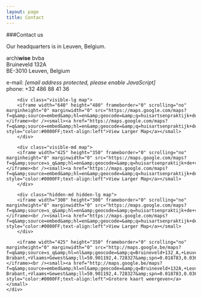 ```yaml
---
layout: page
title: Contact
---
```




###Contact us


<div class="row">
	<div class="col-md-6">
		<p>
			Our headquarters is in Leuven, Belgium. 
		</p>
		<p>
			<span class="archiwise">archi<b>wise</b></span> bvba<br>
			Bruineveld 132A<br>
			BE-3010 Leuven, Belgium
		</p>
		<p>
			e-mail: 
			<script TYPE="text/javascript">
			<!-- 
			addd=('in' + 'fo@' + 'archi' + 'wise.com')
			document.write('<A href="mailto:' + addd + '">' + addd + '</a>')
			//-->
			</script>
			<NOSCRIPT>
				<em> [email address protected, please enable JavaScript] </em>
			</NOSCRIPT><br>
			phone: +32 486 88 41 36
		</p>
	</div>
	<div class="col-md-6">
		
		<div class="visible-lg map">
		<iframe width="640" height="480" frameborder="0" scrolling="no" marginheight="0" marginwidth="0" src="https://maps.google.com/maps?f=q&amp;source=embed&amp;hl=en&amp;geocode=&amp;q=huisartsenpraktijk+de+vaart,+mechelen&amp;aq=&amp;sll=52.223684,5.154621&amp;sspn=0.008255,0.018947&amp;ie=UTF8&amp;hq=huisartsenpraktijk+de+vaart,&amp;hnear=Mechelen,+Antwerp,+Flanders,+Belgium&amp;t=m&amp;cid=15973100992039450812&amp;ll=51.02647,4.473238&amp;spn=0.012956,0.027466&amp;z=15&amp;iwloc=A&amp;output=embed"></iframe><br /><small><a href="https://maps.google.com/maps?f=q&amp;source=embed&amp;hl=en&amp;geocode=&amp;q=huisartsenpraktijk+de+vaart,+mechelen&amp;aq=&amp;sll=52.223684,5.154621&amp;sspn=0.008255,0.018947&amp;ie=UTF8&amp;hq=huisartsenpraktijk+de+vaart,&amp;hnear=Mechelen,+Antwerp,+Flanders,+Belgium&amp;t=m&amp;cid=15973100992039450812&amp;ll=51.02647,4.473238&amp;spn=0.012956,0.027466&amp;z=15&amp;iwloc=A" style="color:#0000FF;text-align:left">View Larger Map</a></small>
		</div>

		<div class="visible-md map">
		<iframe width="425" height="350" frameborder="0" scrolling="no" marginheight="0" marginwidth="0" src="https://maps.google.com/maps?f=q&amp;source=s_q&amp;hl=en&amp;geocode=&amp;q=huisartsenpraktijk+de+vaart,+mechelen&amp;aq=&amp;sll=52.223684,5.154621&amp;sspn=0.008255,0.018947&amp;ie=UTF8&amp;hq=huisartsenpraktijk+de+vaart,&amp;hnear=Mechelen,+Antwerp,+Flanders,+Belgium&amp;t=m&amp;cid=15973100992039450812&amp;ll=51.030221,4.476242&amp;spn=0.018893,0.036478&amp;z=14&amp;output=embed"></iframe><br /><small><a href="https://maps.google.com/maps?f=q&amp;source=embed&amp;hl=en&amp;geocode=&amp;q=huisartsenpraktijk+de+vaart,+mechelen&amp;aq=&amp;sll=52.223684,5.154621&amp;sspn=0.008255,0.018947&amp;ie=UTF8&amp;hq=huisartsenpraktijk+de+vaart,&amp;hnear=Mechelen,+Antwerp,+Flanders,+Belgium&amp;t=m&amp;cid=15973100992039450812&amp;ll=51.030221,4.476242&amp;spn=0.018893,0.036478&amp;z=14" style="color:#0000FF;text-align:left">View Larger Map</a></small>
		</div>

		<div class="hidden-md hidden-lg map">
		<iframe width="300" height="300" frameborder="0" scrolling="no" marginheight="0" marginwidth="0" src="https://maps.google.com/maps?f=q&amp;source=s_q&amp;hl=en&amp;geocode=&amp;q=huisartsenpraktijk+de+vaart,+mechelen&amp;aq=&amp;sll=52.223684,5.154621&amp;sspn=0.008255,0.018947&amp;ie=UTF8&amp;hq=huisartsenpraktijk+de+vaart,&amp;hnear=Mechelen,+Antwerp,+Flanders,+Belgium&amp;t=m&amp;cid=15973100992039450812&amp;ll=51.026659,4.473667&amp;spn=0.016195,0.025749&amp;z=14&amp;output=embed"></iframe><br /><small><a href="https://maps.google.com/maps?f=q&amp;source=embed&amp;hl=en&amp;geocode=&amp;q=huisartsenpraktijk+de+vaart,+mechelen&amp;aq=&amp;sll=52.223684,5.154621&amp;sspn=0.008255,0.018947&amp;ie=UTF8&amp;hq=huisartsenpraktijk+de+vaart,&amp;hnear=Mechelen,+Antwerp,+Flanders,+Belgium&amp;t=m&amp;cid=15973100992039450812&amp;ll=51.026659,4.473667&amp;spn=0.016195,0.025749&amp;z=14" style="color:#0000FF;text-align:left">View Larger Map</a></small>
		</div>
	
		<iframe width="425" height="350" frameborder="0" scrolling="no" marginheight="0" marginwidth="0" src="http://maps.google.be/maps?f=q&amp;source=s_q&amp;hl=nl&amp;geocode=&amp;q=Bruineveld+132_A,+Leuven,+Vlaams+Gewest&amp;sll=50.895652,4.726632&amp;sspn=0.00877,0.022681&amp;ie=UTF8&amp;hq=&amp;hnear=Bruineveld+132,+3010+Leuven,+Vlaams-Brabant,+Vlaams+Gewest&amp;ll=50.901192,4.728327&amp;spn=0.018783,0.036478&amp;z=14&amp;iwloc=A&amp;output=embed"></iframe><br /><small><a href="http://maps.google.be/maps?f=q&amp;source=embed&amp;hl=nl&amp;geocode=&amp;q=Bruineveld+132A,+Leuven,+Vlaams+Gewest&amp;sll=50.895652,4.726632&amp;sspn=0.00877,0.022681&amp;ie=UTF8&amp;hq=&amp;hnear=Bruineveld+132A,+3010+Leuven,+Vlaams-Brabant,+Vlaams+Gewest&amp;ll=50.901192,4.728327&amp;spn=0.018783,0.036478&amp;z=14&amp;iwloc=A" style="color:#0000FF;text-align:left">Grotere kaart weergeven</a></small>
	</div>
	
	
</div>